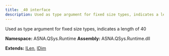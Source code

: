 ```yaml
---
title: _40 interface
description: Used as type argument for fixed size types, indicates a length of 40 
---
```


Used as type argument for fixed size types, indicates a length of 40 

**Namespace:** ASNA.QSys.Runtime
**Assembly:** ASNA.QSys.Runtime.dll

**Extends:** [ILen](/reference/runtime/qsys-runtime/i-len.html), [IDim](/reference/runtime/qsys-runtime/i-dim.html)
<br>
<br>
